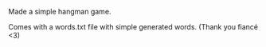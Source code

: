Made a simple hangman game.

Comes with a words.txt file with simple generated words. (Thank you fiancé <3)
